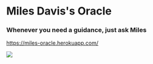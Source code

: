 # Miles Davis's Oracle
### Whenever you need a guidance, just ask Miles
https://miles-oracle.herokuapp.com/ 

<img src='https://i1.wp.com/borderperiodismo.com/wp-content/uploads/2017/01/miles.jpg?fit=930%2C525&ssl=1'/>
